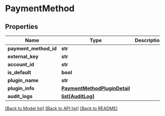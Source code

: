 # PaymentMethod

## Properties
Name | Type | Description | Notes
------------ | ------------- | ------------- | -------------
**payment_method_id** | **str** |  | [optional] 
**external_key** | **str** |  | [optional] 
**account_id** | **str** |  | [optional] 
**is_default** | **bool** |  | [optional] 
**plugin_name** | **str** |  | [optional] 
**plugin_info** | [**PaymentMethodPluginDetail**](PaymentMethodPluginDetail.md) |  | [optional] 
**audit_logs** | [**list[AuditLog]**](AuditLog.md) |  | [optional] 

[[Back to Model list]](../README.md#documentation-for-models) [[Back to API list]](../README.md#documentation-for-api-endpoints) [[Back to README]](../README.md)


